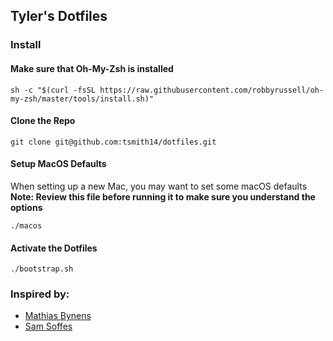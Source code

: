 ## Tyler's Dotfiles

### Install
#### Make sure that Oh-My-Zsh is installed

`sh -c "$(curl -fsSL https://raw.githubusercontent.com/robbyrussell/oh-my-zsh/master/tools/install.sh)"`

#### Clone the Repo

`git clone git@github.com:tsmith14/dotfiles.git`

#### Setup MacOS Defaults
When setting up a new Mac, you may want to set some macOS defaults
**Note: Review this file before running it to make sure you understand the options**

`./macos`

#### Activate the Dotfiles

`./bootstrap.sh`


### Inspired by:
* [Mathias Bynens](https://github.com/mathiasbynens/dotfiles)
* [Sam Soffes](https://github.com/soffes/dotfiles)
